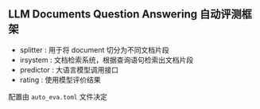 ## LLM Documents Question Answering 自动评测框架

* splitter  : 用于将 document 切分为不同文档片段
* irsystem  : 文档检索系统，根据查询语句检索出文档片段
* predictor : 大语言模型调用接口
* rating    : 使用模型评价结果

配置由 `auto_eva.toml` 文件决定